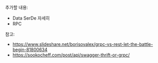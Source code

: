 추가할 내용:
- Data SerDe 자세히
- RPC

참고:
- https://www.slideshare.net/borisovalex/grpc-vs-rest-let-the-battle-begin-81800634
- https://sookocheff.com/post/api/swagger-thrift-or-grpc/